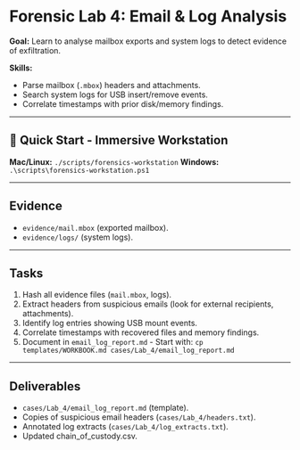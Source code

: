 # Forensic Lab 4: Email & Log Analysis

**Goal:** Learn to analyse mailbox exports and system logs to detect evidence of exfiltration.

**Skills:**  
- Parse mailbox (`.mbox`) headers and attachments.  
- Search system logs for USB insert/remove events.  
- Correlate timestamps with prior disk/memory findings.  

---

## 🚀 Quick Start - Immersive Workstation

**Mac/Linux:** `./scripts/forensics-workstation`
**Windows:** `.\scripts\forensics-workstation.ps1`

---

## Evidence
- `evidence/mail.mbox` (exported mailbox).  
- `evidence/logs/` (system logs).  

---

## Tasks
1. Hash all evidence files (`mail.mbox`, logs).
2. Extract headers from suspicious emails (look for external recipients, attachments).
3. Identify log entries showing USB mount events.
4. Correlate timestamps with recovered files and memory findings.
5. Document in `email_log_report.md` - Start with: `cp templates/WORKBOOK.md cases/Lab_4/email_log_report.md`

---

## Deliverables
- `cases/Lab_4/email_log_report.md` (template).  
- Copies of suspicious email headers (`cases/Lab_4/headers.txt`).  
- Annotated log extracts (`cases/Lab_4/log_extracts.txt`).  
- Updated chain_of_custody.csv.
